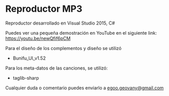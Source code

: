 # Reproductor MP3
Reproductor desarrollado en Visual Studio 2015, C#

Puedes ver una pequeña demostración en YouTube en el siguiente link:
https://youtu.be/newQfif6pCM

Para el diseño de los complementos y diseño se utilizó
* Bunifu_UI_v1.52

Para los meta-datos de las canciones, se utilizó:
* taglib-sharp

Cualquier duda o comentario puedes enviarlo a egoo.geovany@gmail.com
